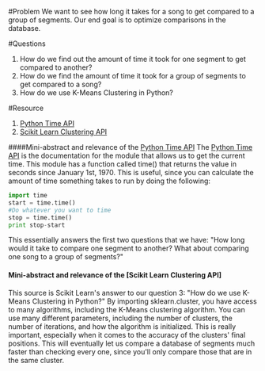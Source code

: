 #Problem
We want to see how long it takes for a song to get compared to a group of segments.
Our end goal is to optimize comparisons in the database.

#Questions
1. How do we find out the amount of time it took for one segment to get compared to another?
2. How do we find the amount of time it took for a group of segments to get compared to a song?
3. How do we use K-Means Clustering in Python?

#Resource
1. [Python Time API]
2. [Scikit Learn Clustering API]

####Mini-abstract and relevance of the [Python Time API]
 The [Python Time API] is the documentation for the module that allows us to get the current time.  This module has a function 
 called time() that returns the value in seconds since January 1st, 1970.  This is useful, since you can calculate the amount
 of time something takes to run by doing the following:
 
 ```python
 import time
 start = time.time()
 #Do whatever you want to time
 stop = time.time()
 print stop-start
 ```
 
 This essentially answers the first two questions that we have: "How long would it take to compare one segment to another? 
 What about comparing one song to a group of segments?"
 
 <h4>Mini-abstract and relevance of the [Scikit Learn Clustering API]</h4>
 
 This source is Scikit Learn's answer to our question 3: "How do we use K-Means Clustering in Python?"
 By importing sklearn.cluster, you have access to many algorithms, including the K-Means clustering algorithm.
 You can use many different parameters, including the number of clusters, the number of iterations, and how the algorithm
 is initialized.  This is really important, especially when it comes to the accuracy of the clusters' final positions.  This
 will eventually let us compare a database of segments much faster than checking every one, since you'll only compare those
 that are in the same cluster.

 [Python Time API]: https://docs.python.org/2/library/time.html
 [Scikit Learn Clustering API]: http://scikit-learn.org/stable/modules/clustering.html
